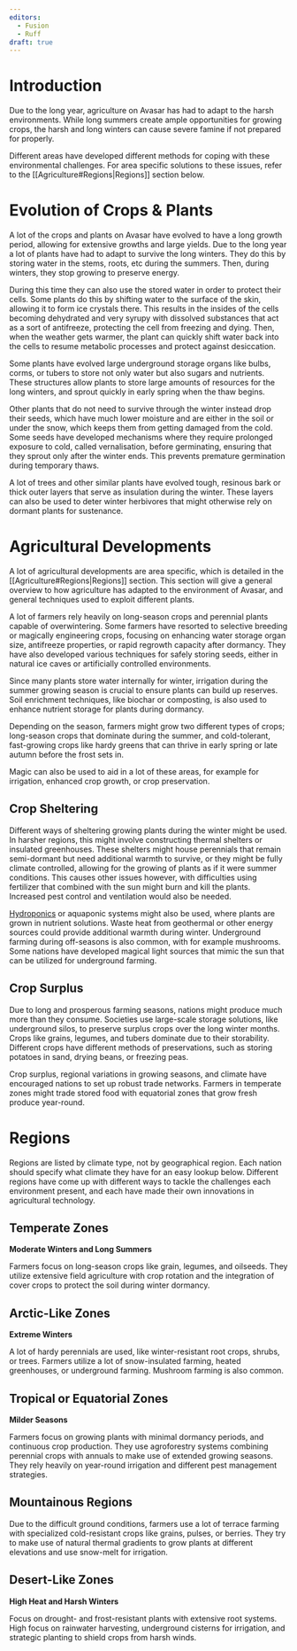 ```yaml
---
editors:
  - Fusion
  - Ruff
draft: true
---
```

# Introduction
Due to the long year, agriculture on Avasar has had to adapt to the harsh environments. While long summers create ample opportunities for growing crops, the harsh and long winters can cause severe famine if not prepared for properly.

Different areas have developed different methods for coping with these environmental challenges. For area specific solutions to these issues, refer to the [[Agriculture#Regions|Regions]] section below.
# Evolution of Crops & Plants
A lot of the crops and plants on Avasar have evolved to have a long growth period, allowing for extensive growths and large yields. Due to the long year a lot of plants have had to adapt to survive the long winters. They do this by storing water in the stems, roots, etc during the summers. Then, during winters, they stop growing to preserve energy.

During this time they can also use the stored water in order to protect their cells. Some plants do this by shifting water to the surface of the skin, allowing it to form ice crystals there. This results in the insides of the cells becoming dehydrated and very syrupy with dissolved substances that act as a sort of antifreeze, protecting the cell from freezing and dying. Then, when the weather gets warmer, the plant can quickly shift water back into the cells to resume metabolic processes and protect against desiccation.

Some plants have evolved large underground storage organs like bulbs, corms, or tubers to store not only water but also sugars and nutrients. These structures allow plants to store large amounts of resources for the long winters, and sprout quickly in early spring when the thaw begins.

Other plants that do not need to survive through the winter instead drop their seeds, which have much lower moisture and are either in the soil or under the snow, which keeps them from getting damaged from the cold. Some seeds have developed mechanisms where they require prolonged exposure to cold, called vernalisation, before germinating, ensuring that they sprout only after the winter ends. This prevents premature germination during temporary thaws.

A lot of trees and other similar plants have evolved tough, resinous bark or thick outer layers that serve as insulation during the winter. These layers can also be used to deter winter herbivores that might otherwise rely on dormant plants for sustenance.
# Agricultural Developments
A lot of agricultural developments are area specific, which is detailed in the [[Agriculture#Regions|Regions]] section. This section will give a general overview to how agriculture has adapted to the environment of Avasar, and general techniques used to exploit different plants.

A lot of farmers rely heavily on long-season crops and perennial plants capable of overwintering. Some farmers have resorted to selective breeding or magically engineering crops, focusing on enhancing water storage organ size, antifreeze properties, or rapid regrowth capacity after dormancy. They have also developed various techniques for safely storing seeds, either in natural ice caves or artificially controlled environments.

Since many plants store water internally for winter, irrigation during the summer growing season is crucial to ensure plants can build up reserves. Soil enrichment techniques, like biochar or composting, is also used to enhance nutrient storage for plants during dormancy.

Depending on the season, farmers might grow two different types of crops; long-season crops that dominate during the summer, and cold-tolerant, fast-growing crops like hardy greens that can thrive in early spring or late autumn before the frost sets in.

Magic can also be used to aid in a lot of these areas, for example for irrigation, enhanced crop growth, or crop preservation.
## Crop Sheltering
Different ways of sheltering growing plants during the winter might be used. In harsher regions, this might involve constructing thermal shelters or insulated greenhouses. These shelters might house perennials that remain semi-dormant but need additional warmth to survive, or they might be fully climate controlled, allowing for the growing of plants as if it were summer conditions. This causes other issues however, with difficulties using fertilizer that combined with the sun might burn and kill the plants. Increased pest control and ventilation would also be needed.

[Hydroponics](https://en.wikipedia.org/wiki/Hydroponics) or aquaponic systems might also be used, where plants are grown in nutrient solutions. Waste heat from geothermal or other energy sources could provide additional warmth during winter. Underground farming during off-seasons is also common, with for example mushrooms. Some nations have developed magical light sources that mimic the sun that can be utilized for underground farming.
## Crop Surplus
Due to long and prosperous farming seasons, nations might produce much more than they consume. Societies use large-scale storage solutions, like underground silos, to preserve surplus crops over the long winter months. Crops like grains, legumes, and tubers dominate due to their storability. Different crops have different methods of preservations, such as storing potatoes in sand, drying beans, or freezing peas.

Crop surplus, regional variations in growing seasons, and climate have encouraged nations to set up robust trade networks. Farmers in temperate zones might trade stored food with equatorial zones that grow fresh produce year-round.
# Regions
Regions are listed by climate type, not by geographical region. Each nation should specify what climate they have for an easy lookup below. Different regions have come up with different ways to tackle the challenges each environment present, and each have made their own innovations in agricultural technology.
## Temperate Zones
**Moderate Winters and Long Summers**

Farmers focus on long-season crops like grain, legumes, and oilseeds. They utilize extensive field agriculture with crop rotation and the integration of cover crops to protect the soil during winter dormancy.
## Arctic-Like Zones
**Extreme Winters**

A lot of hardy perennials are used, like winter-resistant root crops, shrubs, or trees. Farmers utilize a lot of snow-insulated farming, heated greenhouses, or underground farming. Mushroom farming is also common.
## Tropical or Equatorial Zones
**Milder Seasons**

Farmers focus on growing plants with minimal dormancy periods, and continuous crop production. They use agroforestry systems combining perennial crops with annuals to make use of extended growing seasons. They rely heavily on year-round irrigation and different pest management strategies.
## Mountainous Regions
Due to the difficult ground conditions, farmers use a lot of terrace farming with specialized cold-resistant crops like grains, pulses, or berries. They try to make use of natural thermal gradients to grow plants at different elevations and use snow-melt for irrigation.
## Desert-Like Zones
**High Heat and Harsh Winters**

Focus on drought- and frost-resistant plants with extensive root systems. High focus on rainwater harvesting, underground cisterns for irrigation, and strategic planting to shield crops from harsh winds.